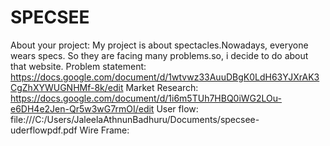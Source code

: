 # SPECSEE
About your project: My project is about spectacles.Nowadays, everyone wears specs. So they are facing many problems.so, i decide to do about that website.
Problem statement: https://docs.google.com/document/d/1wtvwz33AuuDBgK0LdH63YJXrAK3CgZhXYWUGNHMf-8k/edit 
Market Research: https://docs.google.com/document/d/1i6m5TUh7HBQ0iWG2LOu-e6DH4e2Jen-Qr5w3wG7rmOI/edit 
User flow: file:///C:/Users/JaleelaAthnunBadhuru/Documents/specsee-uderflowpdf.pdf 
Wire Frame:
